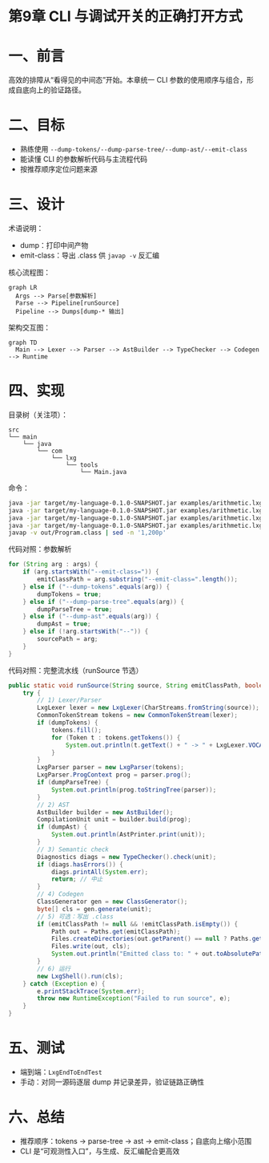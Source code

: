 # 第9章 CLI 与调试开关的正确打开方式

# 一、前言

高效的排障从“看得见的中间态”开始。本章统一 CLI 参数的使用顺序与组合，形成自底向上的验证路径。

# 二、目标

- 熟练使用 `--dump-tokens/--dump-parse-tree/--dump-ast/--emit-class`
- 能读懂 CLI 的参数解析代码与主流程代码
- 按推荐顺序定位问题来源

# 三、设计

术语说明：

- dump：打印中间产物
- emit-class：导出 .class 供 `javap -v` 反汇编

核心流程图：

```mermaid
graph LR
  Args --> Parse[参数解析]
  Parse --> Pipeline[runSource]
  Pipeline --> Dumps[dump-* 输出]
```

架构交互图：

```mermaid
graph TD
  Main --> Lexer --> Parser --> AstBuilder --> TypeChecker --> Codegen --> Runtime
```

# 四、实现

目录树（关注项）：

```text
src
└── main
    └── java
        └── com
            └── lxg
                └── tools
                    └── Main.java
```

命令：

```bash
java -jar target/my-language-0.1.0-SNAPSHOT.jar examples/arithmetic.lxg --dump-tokens
java -jar target/my-language-0.1.0-SNAPSHOT.jar examples/arithmetic.lxg --dump-parse-tree | cat
java -jar target/my-language-0.1.0-SNAPSHOT.jar examples/arithmetic.lxg --dump-ast
java -jar target/my-language-0.1.0-SNAPSHOT.jar examples/arithmetic.lxg --emit-class=out/Program.class
javap -v out/Program.class | sed -n '1,200p'
```

代码对照：参数解析

```47:60:src/main/java/com/lxg/tools/Main.java
for (String arg : args) {
    if (arg.startsWith("--emit-class=")) {
        emitClassPath = arg.substring("--emit-class=".length());
    } else if ("--dump-tokens".equals(arg)) {
        dumpTokens = true;
    } else if ("--dump-parse-tree".equals(arg)) {
        dumpParseTree = true;
    } else if ("--dump-ast".equals(arg)) {
        dumpAst = true;
    } else if (!arg.startsWith("--")) {
        sourcePath = arg;
    }
}
```

代码对照：完整流水线（runSource 节选）

```77:121:src/main/java/com/lxg/tools/Main.java
public static void runSource(String source, String emitClassPath, boolean dumpTokens, boolean dumpParseTree, boolean dumpAst) {
    try {
        // 1) Lexer/Parser
        LxgLexer lexer = new LxgLexer(CharStreams.fromString(source));
        CommonTokenStream tokens = new CommonTokenStream(lexer);
        if (dumpTokens) {
            tokens.fill();
            for (Token t : tokens.getTokens()) {
                System.out.println(t.getText() + " -> " + LxgLexer.VOCABULARY.getDisplayName(t.getType()));
            }
        }
        LxgParser parser = new LxgParser(tokens);
        LxgParser.ProgContext prog = parser.prog();
        if (dumpParseTree) {
            System.out.println(prog.toStringTree(parser));
        }
        // 2) AST
        AstBuilder builder = new AstBuilder();
        CompilationUnit unit = builder.build(prog);
        if (dumpAst) {
            System.out.println(AstPrinter.print(unit));
        }
        // 3) Semantic check
        Diagnostics diags = new TypeChecker().check(unit);
        if (diags.hasErrors()) {
            diags.printAll(System.err);
            return; // 中止
        }
        // 4) Codegen
        ClassGenerator gen = new ClassGenerator();
        byte[] cls = gen.generate(unit);
        // 5) 可选：写出 .class
        if (emitClassPath != null && !emitClassPath.isEmpty()) {
            Path out = Paths.get(emitClassPath);
            Files.createDirectories(out.getParent() == null ? Paths.get(".") : out.getParent());
            Files.write(out, cls);
            System.out.println("Emitted class to: " + out.toAbsolutePath());
        }
        // 6) 运行
        new LxgShell().run(cls);
    } catch (Exception e) {
        e.printStackTrace(System.err);
        throw new RuntimeException("Failed to run source", e);
    }
}
```

# 五、测试

- 端到端：`LxgEndToEndTest`
- 手动：对同一源码逐层 dump 并记录差异，验证链路正确性

# 六、总结

- 推荐顺序：tokens → parse-tree → ast → emit-class；自底向上缩小范围
- CLI 是“可观测性入口”，与生成、反汇编配合更高效 